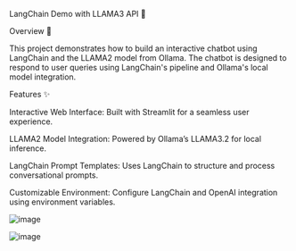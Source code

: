 LangChain Demo with LLAMA3 API 🚀

Overview 📝

This project demonstrates how to build an interactive chatbot using LangChain and the LLAMA2 model from Ollama. The chatbot is designed to respond to user queries using LangChain's pipeline and Ollama's local model integration.

Features ✨

Interactive Web Interface: Built with Streamlit for a seamless user experience.

LLAMA2 Model Integration: Powered by Ollama’s LLAMA3.2 for local inference.

LangChain Prompt Templates: Uses LangChain to structure and process conversational prompts.

Customizable Environment: Configure LangChain and OpenAI integration using environment variables.

![image](https://github.com/user-attachments/assets/a652b1a0-1db0-43e0-b0d0-ebf280e04727)

![image](https://github.com/user-attachments/assets/322978f2-722d-4b30-a018-a71da0675e25)




